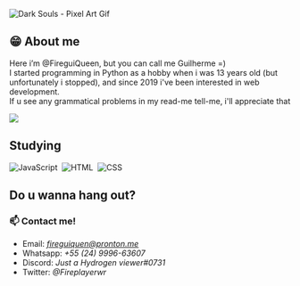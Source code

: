 <p align="left">
  <img src="https://i.imgur.com/cEZ7R4g.gif" alt="Dark Souls - Pixel Art Gif" title="Dark Souls Warrior Pixel Art"/>
</p>

## :grin: About me
Here i’m @FireguiQueen, but you can call me Guilherme =) </br>
I started programming in Python as a hobby when i was 13 years old (but unfortunately i stopped), and since 2019 i've been interested in web development. </br>
If u see any grammatical problems in my read-me tell-me, i'll appreciate that

<img src="https://github-readme-stats.vercel.app/api?username=fireguiqueen&show_icons=true&theme=dracula"/>

## Studying 
![JavaScript](https://img.shields.io/badge/-JavaScript-05122A?style=flat&logo=javascript)&nbsp;
![HTML](https://img.shields.io/badge/-HTML-05122A?style=flat&logo=HTML5)&nbsp;
![CSS](https://img.shields.io/badge/-CSS-05122A?style=flat&logo=CSS3&logoColor=1572B6)&nbsp;


## Do u wanna hang out? 
### 📫 Contact me! 
+ Email: *fireguiquen@pronton.me*
+ Whatsapp: *+55 (24) 9996-63607*
+ Discord: *Just a Hydrogen viewer#0731*
+ Twitter: *@Fireplayerwr*


<!---
FireguiQueen/FireguiQueen is a ✨ special ✨ repository because its `README.md` (this file) appears on your GitHub profile.
You can click the Preview link to take a look at your changes.
--->
